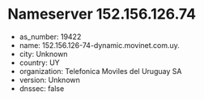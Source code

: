# Nameserver 152.156.126.74

* as_number: 19422
* name: 152.156.126-74-dynamic.movinet.com.uy.
* city: Unknown
* country: UY
* organization: Telefonica Moviles del Uruguay SA
* version: Unknown
* dnssec: false
